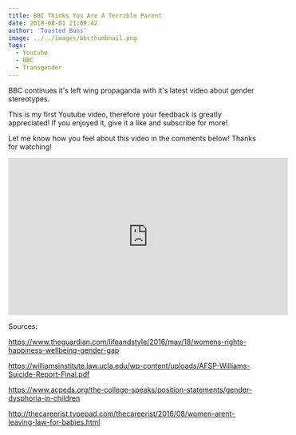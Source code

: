 ```yaml
---
title: BBC Thinks You Are A Terrible Parent
date: 2018-08-01 21:09:42
author: 'Toasted Buns'
image: ../../images/bbcthumbnail.png
tags:
  - Youtube
  - BBC
  - Transgender
---
```


BBC continues it's left wing propaganda with it's latest video about gender stereotypes.

This is my first Youtube video, therefore your feedback is greatly appreciated!
If you enjoyed it, give it a like and subscribe for more!

<script async src="//pagead2.googlesyndication.com/pagead/js/adsbygoogle.js"></script><ins class="adsbygoogle" style="display:block; text-align:center;"  data-ad-layout="in-article"  data-ad-format="fluid"  data-ad-client="ca-pub-2164900147810573"  data-ad-slot="8817307412"></ins><script>(adsbygoogle = window.adsbygoogle || []).push({});</script>

Let me know how you feel about this video in the comments below!
Thanks for watching!

<iframe width="560" height="315" src="https://www.youtube.com/embed/B5bRU5SyfDU" frameborder="0" allow="autoplay; encrypted-media" allowfullscreen></iframe>

Sources:

https://www.theguardian.com/lifeandstyle/2016/may/18/womens-rights-happiness-wellbeing-gender-gap

https://williamsinstitute.law.ucla.edu/wp-content/uploads/AFSP-Williams-Suicide-Report-Final.pdf

https://www.acpeds.org/the-college-speaks/position-statements/gender-dysphoria-in-children

http://thecareerist.typepad.com/thecareerist/2016/08/women-arent-leaving-law-for-babies.html
